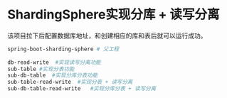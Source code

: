 # ShardingSphere实现分库 + 读写分离

该项目拉下后配置数据库地址，和创建相应的库和表后就可以运行成功。

```makefile
spring-boot-sharding-sphere # 父工程
 
db-read-write  #实现读写分离功能
sub-table #实现分表功能
sub-db-table  #实现分库分表功能
sub-table-read-write  #实现分表 + 读写分离
sub-db-table-read-write   #实现分库分表 + 读写分离
```
